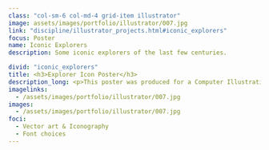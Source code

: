 ```yaml
---
class: "col-sm-6 col-md-4 grid-item illustrator"
image: assets/images/portfolio/illustrator/007.jpg
link: "discipline/illustrator_projects.html#iconic_explorers"
focus: Poster
name: Iconic Explorers
description: Some iconic explorers of the last few centuries.

divid: "iconic_explorers"
title: <h3>Explorer Icon Poster</h3>
description_long: <p>This poster was produced for a Computer Illustration course in Spring 2021. The premise is to make a poster based on vector icons.</p>
imagelinks: 
  - /assets/images/portfolio/illustrator/007.jpg
images: 
  - /assets/images/portfolio/illustrator/007.jpg
foci: 
  - Vector art & Iconography
  - Font choices
---
```

